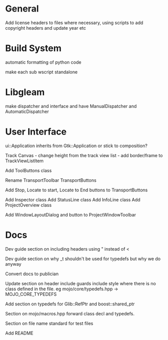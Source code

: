 # General

Add license headers to files where necessary, using scripts to add copyright
headers and update year etc

# Build System

automatic formatting of python code

make each sub wscript standalone

# Libgleam

make dispatcher and interface and have ManualDispatcher and AutomaticDispatcher

# User Interface

ui::Application inherits from Gtk::Application or stick to composition?

Track Canvas
	- change height from the track view list
	- add border/frame to TrackViewListItem

Add ToolButtons class

Rename TransportToolbar TransportButtons

Add Stop, Locate to start, Locate to End buttons to TransportButtons

Add Inspector class
Add StatusLine class
Add InfoLine class
Add ProjectOverview class

Add WindowLayoutDialog and button to ProjectWindowToolbar

# Docs

Dev guide section on including headers using " instead of <

Dev guide section on why _t shouldn't be used for typedefs but
why we do anyway

Convert docs to publician

Update section on header include guards include style where there
is no class defined in the file. eg mojo/core/typedefs.hpp ->
MOJO_CORE_TYPEDEFS

Add section on typedefs for Glib::RefPtr and boost::shared_ptr

Section on mojo/macros.hpp forward class decl and typedefs.

Section on file name standard for test files

Add README
